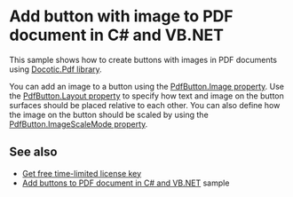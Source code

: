 # Add button with image to PDF document in C# and VB.NET
This sample shows how to create buttons with images in PDF documents using [Docotic.Pdf library](https://bitmiracle.com/pdf-library/).

You can add an image to a button using the [PdfButton.Image property](https://api.docotic.com/pdfbutton-image).
Use the [PdfButton.Layout property](https://api.docotic.com/pdfbutton-layout) to specify how text and image on the button surfaces should be placed relative to each other.
You can also define how the image on the button should be scaled by using the [PdfButton.ImageScaleMode property](https://api.docotic.com/pdfbutton-imagescalemode).

## See also
* [Get free time-limited license key](https://bitmiracle.com/pdf-library/download)
* [Add buttons to PDF document in C# and VB.NET](/Samples/Forms%20and%20Annotations/Buttons) sample